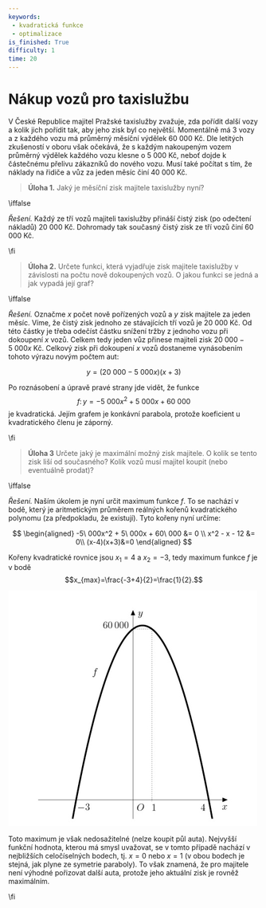 ```yaml
---
keywords: 
 - kvadratická funkce
 - optimalizace
is_finished: True
difficulty: 1
time: 20
---
```


# Nákup vozů pro taxislužbu

V České Republice majitel Pražské taxislužby zvažuje, zda pořídit další vozy a kolik jich pořídit 
tak, aby jeho zisk byl co největší. Momentálně má 3 vozy a z každého vozu má průměrný měsíční výdělek 60 000 Kč. Dle letitých zkušeností v oboru však 
očekává, že s každým nakoupeným vozem průměrný výdělek každého vozu klesne 
o 5 000 Kč, neboť dojde k částečnému přelivu zákazníků do nového vozu. Musí 
také počítat s tím, že náklady na řidiče a vůz za jeden měsíc činí 40 000 Kč.

>**Úloha 1.** Jaký je měsíční zisk majitele taxislužby nyní?

\iffalse

*Řešení.* Každý ze tří vozů majiteli taxislužby přináší čistý zisk (po odečtení nákladů)
20 000 Kč.  Dohromady tak současný čistý zisk ze tří vozů činí 60 000 Kč.

\fi

>**Úloha 2.** Určete funkci, která vyjadřuje zisk majitele taxislužby v závislosti na počtu nově dokoupených vozů. O jakou funkci se jedná a jak vypadá její graf?

\iffalse

*Řešení.* Označme $x$ počet nově pořízených vozů a $y$ zisk majitele za jeden měsíc. 
Víme, že čistý zisk jednoho ze stávajících tří vozů je 20 000 Kč. Od této částky je třeba odečíst 
částku snížení tržby z jednoho vozu při dokoupení $x$ vozů. Celkem tedy jeden vůz přinese 
majiteli zisk $20\ 000-5\ 000x$ Kč. Celkový zisk při dokoupení $x$ vozů dostaneme vynásobením tohoto výrazu novým počtem aut:

$$
y=(20\ 000-5\ 000x)(x+3)
$$

Po roznásobení a úpravě pravé strany jde vidět, že funkce $$f\colon y= -5\ 000x^2 + 5\ 000x + 60\ 000$$ 
je kvadratická. Jejím grafem je konkávní parabola, protože koeficient u kvadratického členu je záporný.

\fi

>**Úloha 3** Určete jaký je maximální možný zisk majitele. O kolik se tento zisk liší od současného? Kolik vozů musí majitel koupit (nebo eventuálně prodat)?

\iffalse

*Řešení.* 
Naším úkolem je nyní určit maximum funkce $f$. To se nachází v bodě, který je 
aritmetickým průměrem reálných kořenů kvadratického polynomu (za předpokladu, 
že existují). Tyto kořeny nyní určíme:

$$
\begin{aligned}
-5\ 000x^2 + 5\ 000x + 60\ 000 &= 0 \\
x^2  - x - 12 &= 0\\
(x-4)(x+3)&=0
\end{aligned}
$$


Kořeny kvadratické rovnice jsou $x_1=4$ a $x_2=-3$, tedy maximum funkce $f$ je 
v bodě $$x_{max}=\frac{-3+4}{2}=\frac{1}{2}.$$ 

![Graf funkce](04_graph_smaller.jpg)

Toto maximum je však nedosažitelné (nelze 
koupit půl auta). Nejvyšší funkční hodnota, kterou má smysl uvažovat, se v 
tomto případě nachází v nejbližších celočíselných bodech, tj. $x=0$ nebo $x=1$ 
(v obou bodech je stejná, jak plyne ze symetrie paraboly). To však znamená, 
že pro majitele není výhodné pořizovat další auta, protože jeho aktuální zisk 
je rovněž maximálním.

\fi
